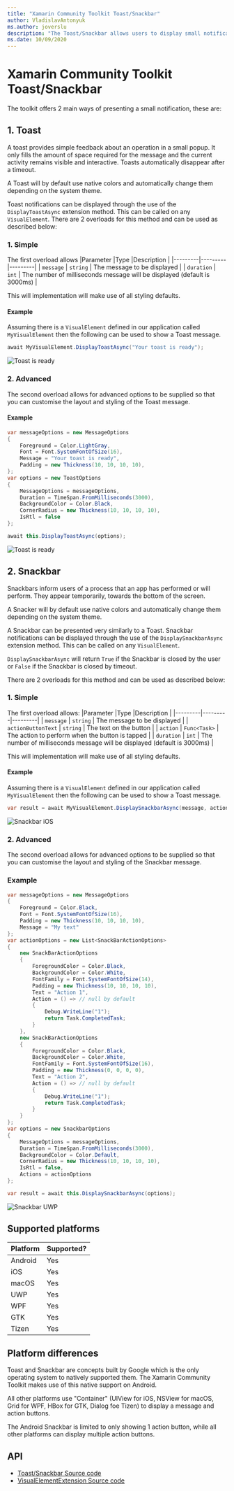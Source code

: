 ```yaml
---
title: "Xamarin Community Toolkit Toast/Snackbar"
author: VladislavAntonyuk
ms.author: joverslu
description: "The Toast/Snackbar allows users to display small notification anchored to any visual element."
ms.date: 10/09/2020
---
```


# Xamarin Community Toolkit Toast/Snackbar

The toolkit offers 2 main ways of presenting a small notification, these are:

## 1. Toast ##

A toast provides simple feedback about an operation in a small popup. It only fills the amount of space required for the message and the current activity remains visible and interactive. Toasts automatically disappear after a timeout.

A Toast will by default use native colors and automatically change them depending on the system theme.

Toast notifications can be displayed through the use of the `DisplayToastAsync` extension method. This can be called on any `VisualElement`. There are 2 overloads for this method and can be used as described below:

### 1. Simple
The first overload allows 
|Parameter  |Type  |Description  |
|---------|---------|---------|
| `message` | `string` | The message to be displayed   |
| `duration` | `int` | The number of milliseconds message will be displayed (default is 3000ms) |

This will implementation will make use of all styling defaults.

#### Example

Assuming there is a `VisualElement` defined in our application called `MyVisualElement` then the following can be used to show a Toast message.

```csharp	
await MyVisualElement.DisplayToastAsync("Your toast is ready");	
```	

![Toast is ready](toast-snackbar-images/toast-is-ready.gif)

### 2. Advanced

The second overload allows for advanced options to be supplied so that you can customise the layout and styling of the Toast message.

#### Example

```csharp	
var messageOptions = new MessageOptions
{
    Foreground = Color.LightGray,
    Font = Font.SystemFontOfSize(16),
    Message = "Your toast is ready",
    Padding = new Thickness(10, 10, 10, 10),
};
var options = new ToastOptions
{
    MessageOptions = messageOptions,
    Duration = TimeSpan.FromMilliseconds(3000),
    BackgroundColor = Color.Black,
    CornerRadius = new Thickness(10, 10, 10, 10),
    IsRtl = false
};

await this.DisplayToastAsync(options);	
```	

![Toast is ready](toast-snackbar-images/toast-is-ready.png)

## 2. Snackbar ##

Snackbars inform users of a process that an app has performed or will perform. They appear temporarily, towards the bottom of the screen.

A Snacker will by default use native colors and automatically change them depending on the system theme.

A Snackbar can be presented very similarly to a Toast. Snackbar notifications can be displayed through the use of the `DisplaySnackbarAsync` extension method. This can be called on any `VisualElement`.

`DisplaySnackbarAsync` will return `True` if the Snackbar is closed by the user or `False` if the Snackbar is closed by timeout.

There are 2 overloads for this method and can be used as described below:

### 1. Simple
The first overload allows:
|Parameter  |Type  |Description  |
|---------|---------|---------|
| `message` | `string` | The message to be displayed   |
| `actionButtonText` | `string` | The text on the button   |
| `action` | `Func<Task>` | The action to perform when the button is tapped   |
| `duration` | `int` | The number of milliseconds message will be displayed (default is 3000ms) |

This will implementation will make use of all styling defaults.

#### Example

Assuming there is a `VisualElement` defined in our application called `MyVisualElement` then the following can be used to show a Toast message.

```csharp	
var result = await MyVisualElement.DisplaySnackbarAsync(message, actionButtonText, action, duration);	
```	

![Snackbar iOS](toast-snackbar-images/snackbar1.png)

### 2. Advanced
The second overload allows for advanced options to be supplied so that you can customise the layout and styling of the Snackbar message.

### Example

```csharp	
var messageOptions = new MessageOptions	
{	
    Foreground = Color.Black,	
    Font = Font.SystemFontOfSize(16),
    Padding = new Thickness(10, 10, 10, 10),
    Message = "My text"	
};	
var actionOptions = new List<SnackBarActionOptions>	
{	
    new SnackBarActionOptions	
    {	
        ForegroundColor = Color.Black,	
        BackgroundColor = Color.White,	
        FontFamily = Font.SystemFontOfSize(14),	
        Padding = new Thickness(10, 10, 10, 10),
        Text = "Action 1",	
        Action = () => // null by default	
        {	
            Debug.WriteLine("1");	
            return Task.CompletedTask;	
        }	
    },
    new SnackBarActionOptions	
    {	
        ForegroundColor = Color.Black,	
        BackgroundColor = Color.White,	
        FontFamily = Font.SystemFontOfSize(16),
        Padding = new Thickness(0, 0, 0, 0),
        Text = "Action 2",	
        Action = () => // null by default	
        {	
            Debug.WriteLine("1");	
            return Task.CompletedTask;	
        }	
    }	
};	
var options = new SnackbarOptions	
{	
    MessageOptions = messageOptions,	
    Duration = TimeSpan.FromMilliseconds(3000),
    BackgroundColor = Color.Default,	        
    CornerRadius = new Thickness(10, 10, 10, 10),
    IsRtl = false,	
    Actions = actionOptions	
};	

var result = await this.DisplaySnackbarAsync(options);	
```

![Snackbar UWP](toast-snackbar-images/snackbar2.png)

## Supported platforms

|Platform |Supported?  |
|---------|---------|
| Android | Yes |
| iOS     | Yes |
| macOS   | Yes |
| UWP     | Yes |
| WPF     | Yes |
| GTK     | Yes |
| Tizen   | Yes |

## Platform differences
Toast and Snackbar are concepts built by Google which is the only operating system to natively supported them. The Xamarin Community Toolkit makes use of this native support on Android.

All other platforms use "Container" (UIView for iOS, NSView for macOS, Grid for WPF, HBox for GTK, Dialog foe Tizen) to display a message and action buttons.

The Android Snackbar is limited to only showing 1 action button, while all other platforms can display multiple action buttons.

## API

* [Toast/Snackbar Source code](https://github.com/xamarin/XamarinCommunityToolkit/tree/main/src/CommunityToolkit/Xamarin.CommunityToolkit/Views/Snackbar)
* [VisualElementExtension Source code](https://github.com/xamarin/XamarinCommunityToolkit/blob/main/src/CommunityToolkit/Xamarin.CommunityToolkit/Extensions/VisualElement/VisualElementExtension.shared.cs)
